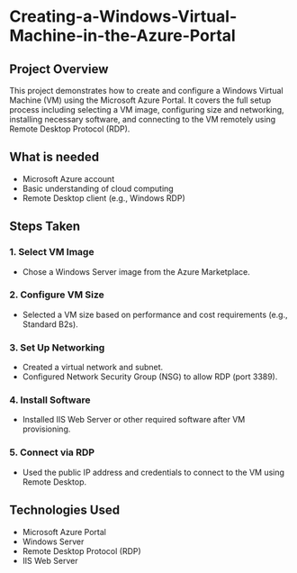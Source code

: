 # Creating-a-Windows-Virtual-Machine-in-the-Azure-Portal
## Project Overview
This project demonstrates how to create and configure a Windows Virtual Machine (VM) using the Microsoft Azure Portal. It covers the full setup process including selecting a VM image, configuring size and networking, installing necessary software, and connecting to the VM remotely using Remote Desktop Protocol (RDP).

## What is needed
-	Microsoft Azure account
-	Basic understanding of cloud computing
-	Remote Desktop client (e.g., Windows RDP)

## Steps Taken
### 1. Select VM Image
- Chose a Windows Server image from the Azure Marketplace.
### 2.	Configure VM Size
-	Selected a VM size based on performance and cost requirements (e.g., Standard B2s).
### 3.	Set Up Networking
-	Created a virtual network and subnet.
-	Configured Network Security Group (NSG) to allow RDP (port 3389).
### 4.	Install Software
-	Installed IIS Web Server or other required software after VM provisioning.
### 5.	Connect via RDP
-	Used the public IP address and credentials to connect to the VM using Remote Desktop.

 ## Technologies Used
- Microsoft Azure Portal
-	Windows Server
-	Remote Desktop Protocol (RDP)
-	IIS Web Server



